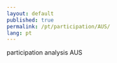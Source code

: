 ```yaml
---
layout: default
published: true
permalink: /pt/participation/AUS/
lang: pt
---
```


participation analysis AUS
